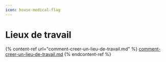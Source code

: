 ```yaml
---
icon: house-medical-flag
---
```


# Lieux de travail

{% content-ref url="comment-creer-un-lieu-de-travail.md" %}
[comment-creer-un-lieu-de-travail.md](comment-creer-un-lieu-de-travail.md)
{% endcontent-ref %}